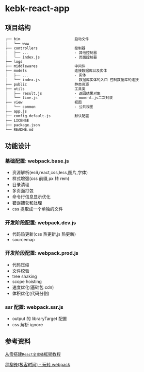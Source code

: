 # kebk-react-app

## 项目结构

```txt
┌── bin                         启动文件
│   └── www
├── controllers                 控制器
│   ├── ...                     - 其他控制器
│   └── index.js                - 页面控制器
├── logs
├── middlewares                 中间件
├── models                      连接数据库以及实体
│   ├── ...                     - 实体
│   └── index.js                - 数据库实体的入口 控制数据库的连接
├── public                      静态资源
├── utils                       工具类
│   ├── result.js               - 返回结果对象
│   └── time.js                 - moment.js二次封装
├── view                        视图
│   └── common                  - 公共视图
├── app.js
├── config.default.js           默认配置
├── LICENSE
├── package.json
└── README.md
```

## 功能设计

### 基础配置: webpack.base.js

- 资源解析(es6,react,css,less,图片,字体)
- 样式增强(css 前缀,px 转 rem)
- 目录清理
- 多页面打包
- 命令行信息显示优化
- 错误捕获和处理
- css 提取成一个单独的文件

### 开发阶段配置: webpack.dev.js

- 代码热更新(css 热更新,js 热更新)
- sourcemap

### 开发阶段配置: webpack.prod.js

- 代码压缩
- 文件校验
- tree shaking
- scope hoisting
- 速度优化(基础包 cdn)
- 体积优化(代码分割)

### ssr 配置: webpack.ssr.js

- output 的 libraryTarget 配置
- css 解析 ignore

## 参考资料

[从零搭建`React全家桶`框架教程](https://github.com/brickspert/blog/issues/1)

[程柳锋(极客时间) - 玩转 webpack](https://time.geekbang.org/course/detail/100028901-97202)
